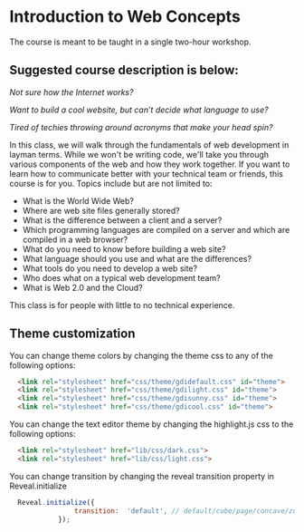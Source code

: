 Introduction to Web Concepts
======================

The course is meant to be taught in a single two-hour workshop. 

## Suggested course description is below:

*Not sure how the Internet works?*

*Want to build a cool website, but can’t decide what language to use?*

*Tired of techies throwing around acronyms that make your head spin?*

In this class, we will walk through the fundamentals of web development in layman terms. While we won't be writing code, we'll take you through various components of the web and how they work together. If you want to learn how to communicate better with your technical team or friends, this course is for you. Topics include but are not limited to:

*   What is the World Wide Web?
*   Where are web site files generally stored?
*   What is the difference between a client and a server?
*   Which programming languages are compiled on a server and which are compiled in a web browser?
*   What do you need to know before building a web site?
*   What language should you use and what are the differences?
*   What tools do you need to develop a web site?
*   Who does what on a typical web development team?
*   What is Web 2.0 and the Cloud?

This class is for people with little to no technical experience.

## Theme customization

You can change theme colors by changing the theme css to any of the following options:
```html
  <link rel="stylesheet" href="css/theme/gdidefault.css" id="theme">
  <link rel="stylesheet" href="css/theme/gdilight.css" id="theme">
  <link rel="stylesheet" href="css/theme/gdisunny.css" id="theme">
  <link rel="stylesheet" href="css/theme/gdicool.css" id="theme">
```
You can change the text editor theme by changing the highlight.js css to the following options:
```html
  <link rel="stylesheet" href="lib/css/dark.css">
  <link rel="stylesheet" href="lib/css/light.css">
```
You can change transition by changing the reveal transition property in Reveal.initialize
```javascript
  Reveal.initialize({
  				transition:  'default', // default/cube/page/concave/zoom/linear/none
  			});
